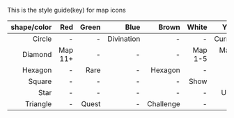 This is the style guide(key) for map icons

shape/color|Red|Green|Blue|Brown|White|Yellow
---: | ---: | ---: | ---: | ---: | ---: | ---:
Circle|-|-|Divination|-|-|Currency
Diamond|Map 11+|-|-|-|Map 1-5|Map 6-10
Hexagon|-|Rare|-|Hexagon|-|-
Square|-|-|-|-|Show|-
Star|-|-|-|-|-|Unique
Triangle|-|Quest|-|Challenge|-|-
